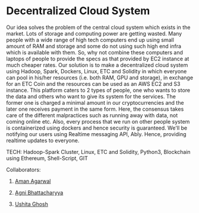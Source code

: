 # Decentralized Cloud System

Our idea solves the problem of the central cloud system which exists in the market. Lots of storage and computing power are getting wasted. Many people with a wide range of high tech computers end up using small amount of RAM and storage and some do not using such high end infra which is available with them. So, why not combine these computers and laptops of people to provide the specs as that provided by EC2 instance at much cheaper rates. Our solution is to make a decentralized cloud system using Hadoop, Spark, Dockers, Linux, ETC and Solidity in which everyone can pool in his/her resources (i.e. both RAM, GPU and storage), in exchange for an ETC Coin and the resources can be used as an AWS EC2 and S3 instance. This platform caters to 2 types of people, one who wants to store the data and others who want to give its system for the services. The former one is charged a minimal amount in our cryptocurrencies and the later one receives payment in the same form. Here, the consensus takes care of the different malpractices such as running away with data, not coming online etc. Also, every process that we run on other people system is containerized using dockers and hence security is guaranteed.
 We'll be notifying our users using Realtime messaging API, Ably. Hence, providing realtime updates to everyone.


TECH: Hadoop-Spark Cluster, Linux, ETC and Solidity, Python3, Blockchain using Ethereum, Shell-Script, GIT


Collaborators: 

1. [Aman Agarwal](https://github.com/amana632)

2. [Agni Bhattacharyya](https://github.com/pyagni)

3. [Ushita Ghosh](https://github.com/)
